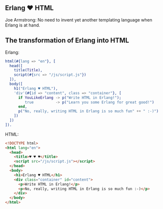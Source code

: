 ## Erlang ♥ HTML
Joe Armstrong: No need to invent yet another templating language when Erlang is at hand.

## The transformation of Erlang into HTML
Erlang:
```erlang
html(#{lang => "en"}, [
  head([
    title(Title),
    script(#{src => "/js/script.js"})
  ]),
  body([
    h1("Erlang ♥ HTML"),
    'div'(#{id => "content", class => "container"}, [
      if YouLikeErlang -> p("Write HTML in Erlang!");
         true          -> p("Learn you some Erlang for great good!")
      end,
      p("No, really, writing HTML in Erlang is so much fun" ++ " :-)")
    ])
  ])
]).
```
HTML:
```html
<!DOCTYPE html>
<html lang="en">
  <head>
    <title>♥ ♥ ♥</title>
    <script src="/js/script.js"></script>
  </head>
  <body>
    <h1>Erlang ♥ HTML</h1>
    <div class="container" id="content">
      <p>Write HTML in Erlang!</p>
      <p>No, really, writing HTML in Erlang is so much fun :-)</p>
    </div>
  </body>
</html>
```